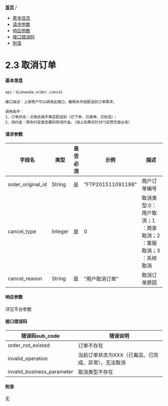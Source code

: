[**首页**](https://open-qa1.dwbops.com/) /

- <a href="#基本信息">基本信息</a>
- <a href="#请求参数">请求参数</a>
- <a href="#响应参数">响应参数</a>
- <a href="#接口错误码">接口错误码</a>
- <a href="#附录">附录</a>


# 2.3 取消订单

#### 基本信息
```
api：dianwoda.order.cancel

接口描述：上游商户可以调用此接口，撤销未开始配送的订单需求。

调用条件：
1、订单状态：点我达骑手离店配送前（已下单、已接单、已到店）；
2、违约金：商务约定是否要扣除违约金。（线上扣费仅针对门店预充值业务）
```

#### 请求参数
字段名 | 类型 | 是否必须 | 示例 | 描述
---|---|---|---|---
order\_original\_id|String|是|"FTP201511091198"|商户订单编号
cancel\_type|Integer|是|0|取消类型:0：用户取消；1 ：商家取消；2 ：客服取消；3 ：系统取消
cancel_reason|String|是|"用户取消订单"|取消订单原因

#### 响应参数
详见平台参数

#### 接口错误码
错误码sub_code | 错误说明
---|---|
order\_not\_existed|订单不存在
invalid\_operation|当前订单状态为XXX（已离店、已完成、异常），无法取消
invalid\_business\_parameter|取消类型不存在

#### 附录
无
